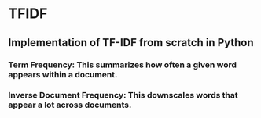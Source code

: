 # TFIDF

## Implementation of TF-IDF from scratch in Python

### Term Frequency: This summarizes how often a given word appears within a document.
### Inverse Document Frequency: This downscales words that appear a lot across documents.
